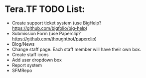 Tera.TF TODO List:
==============

- Create support ticket system (use BigHelp? https://github.com/bigfolio/big-help)
- Submission Form (use Paperclip? https://github.com/thoughtbot/paperclip)
- Blog/News
- Change staff page. Each staff member will have their own box.
- Create staff icons
- Add user dropdown box
- Report system
- SFMRepo
